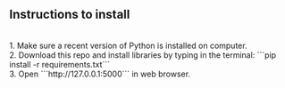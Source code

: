 <h2>Instructions to install</h2>
<br>
1. Make sure a recent version of Python is installed on computer.<br>
2. Download this repo and install libraries by typing in the terminal: ```pip install -r requirements.txt```<br>
3. Open ```http://127.0.0.1:5000``` in web browser.
